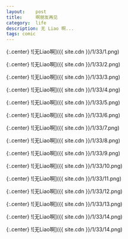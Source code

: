 ```yaml
---
layout:    post
title:     啊朋友再见
category:  life
description: 无 Liao 啊...
tags: comic
---
```

{:.center}
![无Liao啊]({{ site.cdn }}/1/33/1.png)

{:.center}
![无Liao啊]({{ site.cdn }}/1/33/2.png)

{:.center}
![无Liao啊]({{ site.cdn }}/1/33/3.png)

{:.center}
![无Liao啊]({{ site.cdn }}/1/33/4.png)

{:.center}
![无Liao啊]({{ site.cdn }}/1/33/5.png)

{:.center}
![无Liao啊]({{ site.cdn }}/1/33/6.png)

{:.center}
![无Liao啊]({{ site.cdn }}/1/33/7.png)

{:.center}
![无Liao啊]({{ site.cdn }}/1/33/8.png)

{:.center}
![无Liao啊]({{ site.cdn }}/1/33/9.png)

{:.center}
![无Liao啊]({{ site.cdn }}/1/33/10.png)

{:.center}
![无Liao啊]({{ site.cdn }}/1/33/11.png)

{:.center}
![无Liao啊]({{ site.cdn }}/1/33/12.png)

{:.center}
![无Liao啊]({{ site.cdn }}/1/33/13.png)

{:.center}
![无Liao啊]({{ site.cdn }}/1/33/14.png)

{:.center}
![无Liao啊]({{ site.cdn }}/1/33/14.png)